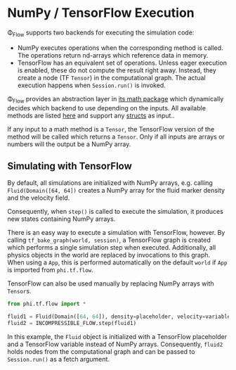 # NumPy / TensorFlow Execution

Φ<sub>Flow</sub> supports two backends for executing the simulation code:

- NumPy executes operations when the corresponding method is called. The operations return nd-arrays which reference data in memory.
- TensorFlow has an equivalent set of operations. Unless eager execution is enabled, these do not compute the result right away. Instead, they create a node (TF `Tensor`) in the computational graph. The actual execution happens when `Session.run()` is invoked.

Φ<sub>Flow</sub> provides an abstraction layer in [its math package](../phi/math) which dynamically decides which backend to use depending on the inputs.
All available methods are listed [here](../phi/math/base.py) and support any [structs](Structs.ipynb) as input..

If any input to a math method is a `Tensor`, the TensorFlow version of the method will be called which returns a `Tensor`. Only if all inputs are arrays or numbers will the output be a NumPy array.

## Simulating with TensorFlow

By default, all simulations are initialized with NumPy arrays, e.g. calling `Fluid(Domain([64, 64])` creates a NumPy array for the fluid marker density and the velocity field.

Consequently, when `step()` is called to execute the simulation, it produces new states containing NumPy arrays.

There is an easy way to execute a simulation with TensorFlow, however.
By calling `tf_bake_graph(world, session)`, a TensorFlow graph is created which performs a single simulation step when executed. Additionally, all physics objects in the world are replaced by invocations to this graph.
When using a `App`, this is performed automatically on the default `world` if `App` is imported from `phi.tf.flow`.

TensorFlow can also be used manually by replacing NumPy arrays with `Tensor`s.

```python
from phi.tf.flow import *

fluid1 = Fluid(Domain([64, 64]), density=placeholder, velocity=variable)
fluid2 = INCOMPRESSIBLE_FLOW.step(fluid1)
```

In this example, the `Fluid` object is initialized with a TensorFlow placeholder and a TensorFlow variable instead of NumPy arrays.
Consequently, `fluid2` holds nodes from the computational graph and can be passed to `Session.run()` as a fetch argument.
